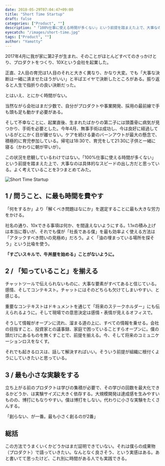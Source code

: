 ```yaml
---
date: 2018-05-29T07:04:47+09:00
title: "Short Time Startup"
draft: false
categories: ["Product", ""]
description: "「100%仕事に使える時間が多くない」という前提を踏まえた上で、大事なのは具体的なスピードの出し方だと思っている。よく考えていることを3つまとめてみた。"
eyecatch: "/images/short-time.jpg"
tags: ["Product", ""]
author: "Yamotty"
---
```


2017年4月に我が家に第2子が生まれ、そのことがほとんどすべてのきっかけとり、プロダクトをつくり、10Xという会社を起業した。<!--more-->

正直、2人目の育児は1人目のそれと大きく異なり、かなり大変。でも「大事な決断は一緒に済ませたほうがいい」と半ばエイヤで決断したところがある。振り返ると人生で指折りの良い決断だった。

とはいえ、とにかく時間がない。

当然ながら会社はまだ少数で、自分がプロダクトや事業開発、採用の最前線で手も頭も足も動かす必要がある。

そして不幸なことに、起業直後、生まれたばかりの第二子には頭蓋骨に病気が見つかり、手術を必要とした。今年4月、無事手術は成功し、今は良好に経過しているがとにかく目が離せない。ケアを続ける妻のバーンアウトが最大の懸念で、積極的に育児参加している。帰宅は18:30で、育児をして21:30に子供と一緒に寝る（かわりに朝が早いが）。

この状況を悲観しているわけではない。「100%仕事に使える時間が多くない」という前提を踏まえた上で、大事なのは具体的なスピードの出し方だと思っている。よく考えていることを3つまとめてみた。

![Short Time Startup](/images/short-time.jpg)

## 1 / 問うこと、に最も時間を費やす
「何をするか」より「解くべき問題はなにか」を選定することに最も大きな労力をかける。

社名の通り、10xできる事項は何か、を間違えないようにする。1.1xの積み上げは本当に尊いが、それでも僕が「社長である僕」を最も効率よく使える方法は「アタックすべき問いの見極め」だろう。よく「油の埋まっている場所を探そう」という比喩を使う。

**「すごいスキルで、牛丼屋を始める」ことがないように。**

## 2 / 「知っていること」を揃える
チャットツールで伝えられないものに、大事な要素がすべてあると信じている。感情、そしてコンテキスト。チャットにはそのどちらも欠けてしまいやすい、と感じる。

重要なコンテキストはドキュメントを通じて「将来のステークホルダー」にも伝えられるように。そして現場での意思決定は感情・表情が見えるオフィスで。

そうして情報がオープンに流れ、溜まる道の上に、すべての情報を乗せる。会社の目指すこと、投資家との議事録、家庭で困っていることすらオープンに。僕の頭だけにあるものを無くすことで、前提を揃える。今、そして将来のコミュニケーションロスをなくす。

それでも起きるロスは、話して解決すればいい。そういう前提が組織に根付くようにしていきたいと思っている。

## 3 / 最も小さな実験をする
立ち上がる前のプロダクトは学びの集積が必要で、その学びの回数を最大化できるかどうか、は実験サイズに大きく依存する。大規模開発は達成感を生みやすいものの、博打にもなりやすい。僕は博打をしない。代わりに小さな実験をたくさんする。

「創らない、が一番。最も小さく創るのが2番」


## 総括

この方法でうまくいくかどうかはまだ証明できていない。それは僕らの成果物（プロダクト）で語っていきたい。なんとなく良さそう、という実感はある。あと書いてて思ったけど、これ別に時間がある人でも実践できる。
